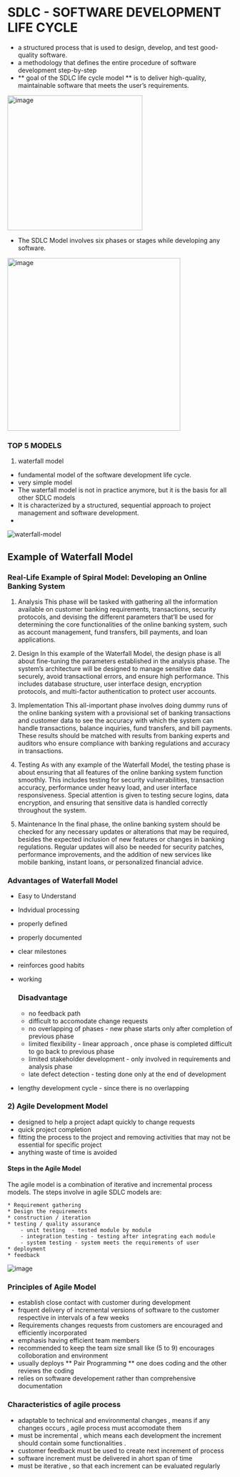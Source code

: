 # SDLC - SOFTWARE DEVELOPMENT LIFE CYCLE
- a structured process that is used to design, develop, and test good-quality software.
- a methodology that defines the entire procedure of software development step-by-step
- ** goal of the SDLC life cycle model ** is to deliver high-quality, maintainable software that meets the user’s requirements.
<img width="302" alt="image" src="https://github.com/user-attachments/assets/196f2078-2fb9-4d13-a275-8e45789e2c76" />

- The SDLC Model involves six phases or stages while developing any software.

<img width="387" alt="image" src="https://github.com/user-attachments/assets/617e8353-5c4a-425d-adb3-e0b5ec9718eb" />

### TOP 5 MODELS

1) waterfall model
- fundamental model of the software development life cycle.
- very simple model
- The waterfall model is not in practice anymore, but it is the basis for all other SDLC models
- It is characterized by a structured, sequential approach to project management and software development.
- 
![waterfall-model](https://github.com/user-attachments/assets/52cc4ebe-c4ad-4a3e-8db4-7e34d94ff121)


## Example of Waterfall Model

### Real-Life Example of Spiral Model: Developing an Online Banking System

1) Analysis
This phase will be tasked with gathering all the information available on customer banking requirements, transactions, security protocols, and devising the different parameters that’ll be used for determining the core functionalities of the online banking system, such as account management, fund transfers, bill payments, and loan applications.

2) Design
In this example of the Waterfall Model, the design phase is all about fine-tuning the parameters established in the analysis phase. The system’s architecture will be designed to manage sensitive data securely, avoid transactional errors, and ensure high performance. This includes database structure, user interface design, encryption protocols, and multi-factor authentication to protect user accounts.

3) Implementation
This all-important phase involves doing dummy runs of the online banking system with a provisional set of banking transactions and customer data to see the accuracy with which the system can handle transactions, balance inquiries, fund transfers, and bill payments. These results should be matched with results from banking experts and auditors who ensure compliance with banking regulations and accuracy in transactions.

4) Testing
As with any example of the Waterfall Model, the testing phase is about ensuring that all features of the online banking system function smoothly. This includes testing for security vulnerabilities, transaction accuracy, performance under heavy load, and user interface responsiveness. Special attention is given to testing secure logins, data encryption, and ensuring that sensitive data is handled correctly throughout the system.

5) Maintenance
In the final phase, the online banking system should be checked for any necessary updates or alterations that may be required, besides the expected inclusion of new features or changes in banking regulations. Regular updates will also be needed for security patches, performance improvements, and the addition of new services like mobile banking, instant loans, or personalized financial advice.

### Advantages of Waterfall Model

* Easy to Understand
* Indvidual processing
* properly defined
* properly documented
* clear milestones
* reinforces good habits
* working

  ### Disadvantage

  * no feedback path
  * difficult to accomodate change requests
  * no overlapping of phases - new phase starts only after completion of previous phase
  * limited flexibility - linear approach , once phase is completed difficult to go back to previous phase
  * limited stakeholder development - only involved in requirements and analysis phase
  * late defect detection -
  testing done only at the end of development
* lengthy development cycle - since there is no overlapping

### 2) Agile Development Model

  - designed to help a project adapt quickly to change requests
  - quick project completion
  - fitting the process to the project and removing activities that may not be essential for specific project
  - anything waste of time is avoided

#### Steps in the Agile Model

The agile model is a combination of iterative and incremental process models. The steps involve in agile SDLC models are: 

    * Requirement gathering
    * Design the requirements
    * construction / iteration
    * testing / quality assurance
        - unit testing  - tested module by module
        - integration testing - testing after integrating each module
        - system testing - system meets the requirements of user
    * deployment
    * feedback
    
![image](https://github.com/user-attachments/assets/2a29dced-fdd8-4c71-b8ba-0d303793ea49)

### Principles of Agile Model

* establish close contact with customer during development
* frquent delivery of incremental versions of software to the customer respective in intervals of a few weeks
* Requirements changes requests from customers are encouraged and efficiently incorporated
* emphasis having efficient team members
* recommended to keep the team size small like (5 to 9) encourages colloboration and environment
* usually deploys ** Pair Programming ** one does coding and the other reviews the coding
* relies on software developement rather than comprehensive documentation

### Characteristics of agile process

* adaptable to technical and environmental changes  , means if any changes occurs , agile process must accomodate them
* must be incremental , which means each development the increment should contain some functionalities .
* customer feedback must be used to create next increment of process
* software increment must be delivered in ahort span of time
* must be iterative , so that each increment can be evaluated regularly

  
